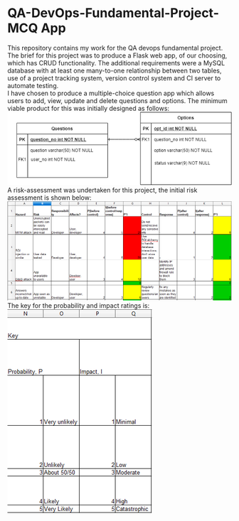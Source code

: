# QA-DevOps-Fundamental-Project- MCQ App
This repository contains my work for the QA devops fundamental project.  
The brief for this project was to produce a Flask web app, of our choosing, which has CRUD functionality. The additional requirements were a MySQL database with at least one many-to-one relationship between two tables, use of a project tracking system, version control system and CI server to automate testing.  
I have chosen to produce a multiple-choice question app which allows users to add, view, update and delete questions and options. The minimum viable product for this was initially designed as follows:  
![ERD](https://github.com/agray998/QA-DevOps-Fundamental-Project/blob/main/figures/ProjectmvpERD.png)  
A risk-assessment was undertaken for this project, the initial risk assessment is shown below:  
![RA](https://github.com/agray998/QA-DevOps-Fundamental-Project/blob/main/figures/project%20ra%2011-05.png)  
The key for the probability and impact ratings is:  
![key](https://github.com/agray998/QA-DevOps-Fundamental-Project/blob/main/figures/project%20ra%20key.png)
